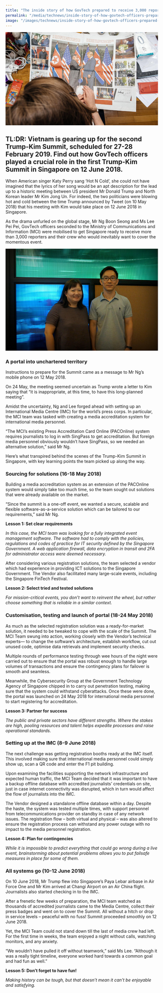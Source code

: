 ```yaml
---
title: "The inside story of how GovTech prepared to receive 3,000 reporters during the 2018 Trump-Kim Summit"
permalink: "/media/technews/inside-story-of-how-govtech-officers-prepared-for-the-kim-trump-summit"
image: "/images/technews/inside-story-of-how-govtech-officers-prepared-for-the-kim-trump-summit-part1.png"
---
```

     
![Inside story of how govtech officers prepared for the kim trump summit](/images/technews/inside-story-of-how-govtech-officers-prepared-for-the-kim-trump-summit-part1.png)

TL:DR: Vietnam is gearing up for the second Trump-Kim Summit, scheduled for 27-28 February 2019. Find out how GovTech officers played a crucial role in the first Trump-Kim Summit in Singapore on 12 June 2018.
---

When American singer Katy Perry sang ‘Hot N Cold’, she could not have imagined that the lyrics of her song would be an apt description for the lead up to a historic meeting between US president Mr Donald Trump and North Korean leader Mr Kim Jong Un. For indeed, the two politicians were blowing hot and cold between the time Trump announced by Tweet (on 10 May 2018) that his meeting with Kim would take place on 12 June 2018 in Singapore.

As the drama unfurled on the global stage, Mr Ng Boon Seong and Ms Lee Pei Pei, GovTech officers seconded to the Ministry of Communications and Information (MCI) were mobilised to get Singapore ready to receive more than 3,000 reporters and their crew who would inevitably want to cover the momentous event.

![Mr Ng Boon Seong and Ms Lee Pei Pei, GovTech officers seconded to the Ministry of Communications and Information (MCI)](/images/technews/inside-story-of-how-govtech-officers-prepared-for-the-kim-trump-summit-part2.png)

### **A portal into unchartered territory**

Instructions to prepare for the Summit came as a message to Mr Ng’s mobile phone on 12 May 2018. 

On 24 May, the meeting seemed uncertain as Trump wrote a letter to Kim saying that “it is inappropriate, at this time, to have this long-planned meeting”. 

Amidst the uncertainty, Ng and Lee forged ahead with setting up an International Media Centre (IMC) for the world’s press corps. In particular, the MCI team was tasked with creating a media accreditation system for international media personnel. 

“The MCI’s existing Press Accreditation Card Online (PACOnline) system requires journalists to log in with SingPass to get accreditation. But foreign media personnel obviously wouldn’t have SingPass, so we needed an alternative solution,” said Mr Ng. 

Here’s what transpired behind the scenes of the Trump-Kim Summit in Singapore, with key learning points the team picked up along the way. 

### **Sourcing for solutions (16-18 May 2018)**

Building a media accreditation system as an extension of the PACOnline system would simply take too much time, so the team sought out solutions that were already available on the market. 

“Since the summit is a one-off event, we wanted a secure, scalable and flexible software-as-a-service solution which can be tailored to our requirements,” said Mr Ng.

**Lesson 1: Set clear requirements**

*In this case, the MCI team was looking for a fully integrated event management software. The software had to comply with the policies, regulations and codes of practice for IT security defined by the Singapore Government. A web application firewall, data encryption in transit and 2FA for administrator access were deemed necessary.*

After considering various registration solutions, the team selected a vendor which had experience in providing ICT solutions to the Singapore Government. The Vendor also facilitated many large-scale events, including the Singapore FinTech Festival.

**Lesson 2: Select tried and tested solutions**

*For mission-critical events, you don’t want to reinvent the wheel, but rather choose something that is reliable in a similar context.*

### **Customisation, testing and launch of portal (18-24 May 2018)**

As much as the selected registration solution was a ready-for-market solution, it needed to be tweaked to cope with the scale of the Summit. The MCI Team swung into action, working closely with the Vendor’s technical experts— to change the software’s architecture, establish workflow, cut out unused code, optimise data retrievals and implement security checks.

Multiple rounds of performance testing through wee hours of the night were carried out to ensure that the portal was robust enough to handle large volumes of transactions and ensure the contingency plans for failover is smooth and seamless. 

Meanwhile, the Cybersecurity Group at the Government Technology Agency of Singapore chipped in to carry out penetration testing, making sure that the system could withstand cyberattacks. Once these were done, the portal was launched on 24 May 2018 for international media personnel to start registering for accreditation. 

**Lesson 3: Partner for success**

*The public and private sectors have different strengths. Where the stakes are high, pooling resources and talent helps expedite processes and raise operational standards.*

### **Setting up at the IMC (8-9 June 2018)**

The next challenge was getting registration booths ready at the IMC itself. This involved making sure that international media personnel could simply show up, scan a QR code and enter the F1 pit building.

Upon examining the facilities supporting the network infrastructure and expected human traffic, the MCI Team decided that it was important to have a backup offline database with accredited journalists’ credentials on site, just in case internet connectivity was disrupted, which in turn would affect the flow of journalists into the IMC. 

The Vendor designed a standalone offline database within a day. Despite the haste, the system was tested multiple times, with support personnel from telecommunications provider on standby in case of any network issues. The registration flow – both virtual and physical – was also altered to ensure the registration process can withstand any power outage with no impact to the media personnel registration.

**Lesson 4: Plan for contingencies**

*While it is impossible to predict everything that could go wrong during a live event, brainstorming about potential problems allows you to put failsafe measures in place for some of them.*

### **All systems go (10-12 June 2018)**

On 10 June 2018, Mr Trump flew into Singapore’s Paya Lebar airbase in Air Force One and Mr Kim arrived at Changi Airport on an Air China flight. Journalists also started checking in to the IMC. 

After a frenetic few weeks of preparation, the MCI team watched as thousands of accredited journalists came to the Media Centre, collect their press badges and went on to cover the Summit. All without a hitch or drop in service levels – peaceful with no fuss! Summit proceeded smoothly on 12 June 2018. 

Yet, the MCI Team could not stand down till the last of media crew had left. For the first time in weeks, the team enjoyed a night without calls, watching monitors, and any anxiety.  

“We wouldn’t have pulled it off without teamwork,” said Ms Lee. “Although it was a really tight timeline, everyone worked hard towards a common goal and had fun as well.” 

**Lesson 5: Don’t forget to have fun!**

*Making history can be tough, but that doesn’t mean it can’t be enjoyable and satisfying.*
